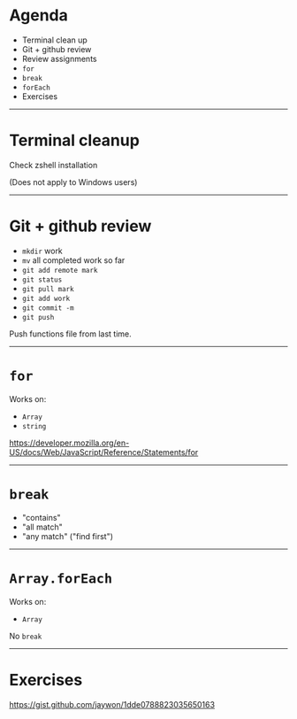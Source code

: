 # Agenda

* Terminal clean up
* Git + github review
* Review assignments
* `for`
* `break`
* `forEach`
* Exercises

---

# Terminal cleanup

Check zshell installation

(Does not apply to Windows users)

---

# Git + github review

* `mkdir` work
* `mv` all completed work so far
* `git add remote mark`
* `git status`
* `git pull mark`
* `git add work`
* `git commit -m`
* `git push`

Push functions file from last time.

---

# `for`

Works on:
* `Array`
* `string`

https://developer.mozilla.org/en-US/docs/Web/JavaScript/Reference/Statements/for

---

# `break`

* "contains"
* "all match"
* "any match" ("find first")

---

# `Array.forEach`

Works on:
* `Array`

No `break`


---

# Exercises

https://gist.github.com/jaywon/1dde0788823035650163
